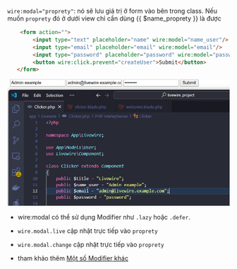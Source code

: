`wire:modal="proprety"`: nó sẽ lưu giá trị ở form vào bên trong class. Nếu muốn `proprety` đó ở dưới view chỉ cần dùng {{ $name_proprety }} là được
    
```html
    <form action="">
        <input type="text" placeholder="name" wire:model="name_user"/>
        <input type="email" placeholder="email" wire:model="email"/>
        <input type="password" placeholder="password" wire:model="password"/>
        <button wire:click.prevent="createUser">Submit</button>
   </form>
```

![alt text](../image/example%20proprety%20in%20component.png)

- wire:modal có thể sử dụng Modifier như `.lazy` hoặc `.defer`.

- `wire.modal.live` cập nhật trực tiếp vào `proprety`
- `wire.modal.change` cập nhật trực tiếp vào `proprety`

- tham khảo thêm [Một số Modifier khác](https://livewire.laravel.com/docs/wire-model)